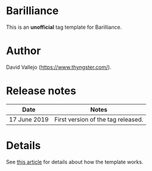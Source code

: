 # Barilliance
This is an **unofficial** tag template for Barilliance.

# Author
David Vallejo (https://www.thyngster.com/).

# Release notes
| Date | Notes |
|------|-------|
| 17 June 2019  | First version of the tag released. |

# Details
See [this article](https://www.thyngster.com/google-tag-manager-custom-template-barilliance/) for details about how the template works. 
